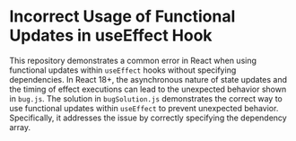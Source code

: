 # Incorrect Usage of Functional Updates in useEffect Hook
This repository demonstrates a common error in React when using functional updates within `useEffect` hooks without specifying dependencies.  In React 18+, the asynchronous nature of state updates and the timing of effect executions can lead to the unexpected behavior shown in `bug.js`.
The solution in `bugSolution.js` demonstrates the correct way to use functional updates within `useEffect` to prevent unexpected behavior.  Specifically, it addresses the issue by correctly specifying the dependency array.